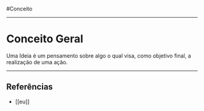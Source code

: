 #Conceito 

---
# Conceito Geral

Uma Ideia é um pensamento sobre algo o qual visa, como objetivo final, a realização de uma ação.

---
## Referências
-  [[eu]]
